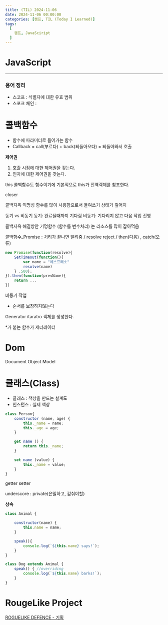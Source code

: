 ```yaml
---
title: (TIL) 2024-11-06
date: 2024-11-06 00:00:00
categories: [캠프, TIL (Today I Learned)]
tags:
  [
    캠프, JavaSciript
  ]
---
```


# JavaScript
---

### 용어 정리
- 스코프 : 식별자에 대한 유효 범위
- 스포크 체인 : 

# 콜백함수
 - 함수에 파라미터로 들어가는 함수
 - Callback = call(부르다) + back(되돌아오다) = 되돌아와서 호출

**제어권**
1. 호출 시점에 대한 제어권을 갖는다.
2. 인자에 대한 제어권을 갖는다. 

this
콜백함수도 함수이기에 기본적으로 this가 전역객체를 참조한다.

closer

콜백지옥
익명성 함수를 많이 사용함으로서 들여쓰기 상태가 깊어지

동기 vs 비동기
동기: 완료될때까지 기다림
비동기: 기다리지 않고 다음 작업 진행

콜백지옥 해결방안
기명함수 (함수를 변수처리) 는 리소스를 많이 잡아먹음

콜백함수_Promise : 처리가 끝나면 알려줌 / resolve reject / then(다음) , catch(오류)

```javascript
new Promise(function(resolve){
    SetTimeout(function(){
        var name = "에스프레소"
        resolve(name)
    } ,500);
}).then(function(prevName){
    return ...
})
```

비동기 작업
- 순서를 보장하지않는다


Generator
itaratro 객체를 생성한다.

*가 붙는 함수가 제너레이터  

# Dom
Document Object Model


# 클래스(Class)
- 클래스 : 책상을 만드는 설계도
- 인스턴스 : 실제 책상
```javascript
class Person{
    constructor (name, age) {
        this._name = name;
        this._age = age;
    }

    get name () {
        return this._name;
    }

    set name (value) {
        this._name = value;
    }
}
```

getter setter

underscore : private(은밀하고, 감춰야할)

**상속**
```javascript
class Animal {

    constructor(name) {
        this.name = name;
    }

    speak(){
        console.log(`${this.name} says!`);
    }
}

class Dog extends Animal {
    speak() { //overriding
        console.log(`${this.name} barks!`);
    }
}
```

<!-- super(); -->

<!-- constroctur; -->

# RougeLike Project
[ROGUELIKE DEFENCE - 기획](https://daltube.github.io/posts/Roguelike/)
